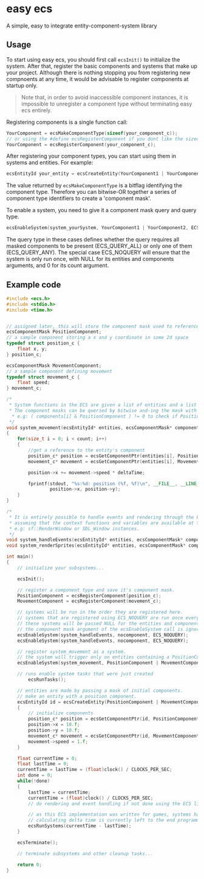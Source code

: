 # easy ecs
A simple, easy to integrate entity-component-system library

## Usage
To start using easy ecs, you should first call `ecsInit()` to initialize the system. After that, register the basic components and systems that make up your project. Although there is nothing stopping you from registering new compnoents at any time, it would be advisable to register components at startup only.

> Note that, in order to avoid inaccessible component instances, it is impossible to unregister a component type without terminating easy ecs entirely.

Registering components is a single function call:

``` cpp
YourComponent = ecsMakeComponentType(sizeof(your_component_c));
// or using the #define ecsRegisterComponent if you dont like the sizeof(...) call
YourComponent = ecsRegisterComponent(your_component_c);
```

After registering your component types, you can start using them in systems and entities. For example:

``` cpp
ecsEntityId your_entity = ecsCreateEntity(YourComponent1 | YourComponent2);
```

The value returned by `ecsMakeComponentType` is a bitflag identifying the component type. Therefore you can bitwise-OR together a series of component type identifiers to create a 'component mask'.

To enable a system, you need to give it a component mask query and query type.

``` cpp
ecsEnableSystem(system_yourSystem, YourComponent1 | YourComponent2, ECS_QUERY_ALL);
```
The query type in these cases defines whether the query requires all masked components to be present (ECS_QUERY_ALL) or only one of them (ECS_QUERY_ANY). The special case ECS_NOQUERY will ensure that the system is only run once, with NULL for its entities and components arguments, and 0 for its count argument.

## Example code
``` cpp
#include <ecs.h>
#include <stdio.h>
#include <time.h>


// assigned later, this will store the component mask used to reference this component
ecsComponentMask PositionComponent;
// a sample component storing a x and y coordinate in some 2d space 
typedef struct position_c {
	float x, y;
} position_c;

ecsComponentMask MovementComponent;
// a sample component defining movement
typedef struct movement_c {
	float speed;
} movement_c;

/*
 * System functions in the ECS are given a list of entities and a list of their corresponding component masks.
 * The component masks can be queried by bitwise and-ing the mask with the mask given by ecsMakeComponent.
  * e.g: ( components[i] & PositionComponent ) != 0 to check if PositionComponent exists on entities[i].
 */
void system_movement(ecsEntityId* entities, ecsComponentMask* components, size_t count, float deltaTime)
{
	for(size_t i = 0; i < count; i++)
	{
		//get a reference to the entity's component
		position_c* position = ecsGetComponentPtr(entities[i], PositionComponent);
		movement_c* movement = ecsGetComponentPtr(entities[i], MovementComponent);

        position->x += movement->speed * deltaTime;

        fprintf(stdout, "%s:%d: position (%f, %f)\n", __FILE__, __LINE__,
                position->x, position->y);
	}	
}

/*
 * It is entirely possible to handle events and rendering through the ECS library,
 * assuming that the context functions and variables are available at this scope.
 * e.g: sf::RenderWindow or SDL_Window instances.
 */
void system_handleEvents(ecsEntityId* entities, ecsComponentMask* components, size_t count, float deltaTime) {}
void system_renderSprites(ecsEntityId* entities, ecsComponentMask* components, size_t count, float deltaTime) {}

int main()
{
	// initialize your subsystems...

	ecsInit();

	// register a component type and save it's component mask.
	PositionComponent = ecsRegisterComponent(position_c);
	MovementComponent = ecsRegisterComponent(movement_c);

	// systems will be run in the order they are registered here.
	// systems that are registered using ECS_NOQUERY are run once every frame.	
	// these systems will be passed NULL for the entities and components arguments, 0 for count and deltaTime as normal.
	// the component mask argument of the ecsEnableSystem call is ignored.
	ecsEnableSystem(system_handleEvents, nocomponent, ECS_NOQUERY);
	ecsEnableSystem(system_handleEvents, nocomponent, ECS_NOQUERY);

	// register system_movement as a system.
	// the system will trigger only on entities containing a PositionComponent.
	ecsEnableSystem(system_movement, PositionComponent | MovementComponent, ECS_QUERY_ALL);

	// runs enable system tasks that were just created
    	ecsRunTasks();

	// entities are made by passing a mask of initial components.
	// make an entity with a position component.
	ecsEntityId id = ecsCreateEntity(PositionComponent | MovementComponent);
	{
		// initialize components
		position_c* position = ecsGetComponentPtr(id, PositionComponent);
		position->x = 10.f;
		position->y = 10.f;
		movement_c* movement = ecsGetComponentPtr(id, MovementComponent);
		movement->speed = 1.f;
	}

	float currentTime = 0;
	float lastTime = 0;
	currentTime = lastTime = (float)clock() / CLOCKS_PER_SEC;
	int done = 0;
	while(!done)
	{
		lastTime = currentTime;
		currentTime = (float)clock() / CLOCKS_PER_SEC;
		// do rendering and event handling if not done using the ECS library...

		// as this ECS implementation was written for games, systems have the requirement of knowing the delta time.
		// calculating delta time is currently left to the end programmer.
		ecsRunSystems(currentTime - lastTime);
	}

	ecsTerminate();

	// terminate subsystems and other cleanup tasks...

	return 0;
}
```
